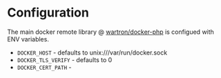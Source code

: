 # Configuration

The main docker remote library @ [wartron/docker-php](https://github.com/wartron/docker-php) is configued with ENV variables.

 * `DOCKER_HOST` - defaults to unix:///var/run/docker.sock
 * `DOCKER_TLS_VERIFY` - defaults to 0
 * `DOCKER_CERT_PATH` -